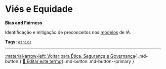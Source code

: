 # Viés e Equidade

**Bias and Fairness**

Identificação e mitigação de preconceitos nos [modelos](../conceitos-fundamentais/modelo.md) de IA.


**Tags:** [`ethics`](../tags.md#ethics)

---

[:material-arrow-left: Voltar para Ética, Segurança e Governança](index.md){ .md-button }
[📝 Editar este termo](https://github.com/seu-usuario/glossario-ia/edit/main/glossario.yaml){ .md-button .md-button--primary }
